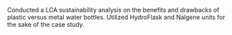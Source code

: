 Conducted a LCA sustainability analysis on the benefits and drawbacks of plastic versus metal water bottles. 
Utilized HydroFlask and Nalgene units for the sake of the case study.
